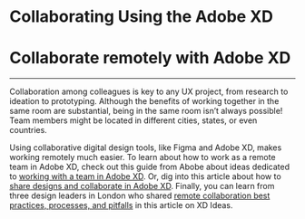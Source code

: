 # Collaborating Using the Adobe XD

# Collaborate remotely with Adobe XD

---

Collaboration among colleagues is key to any UX project, from research to ideation to prototyping. Although the benefits of working together in the same room are substantial, being in the same room isn’t always possible! Team members might be located in different cities, states, or even countries.

Using collaborative digital design tools, like Figma and Adobe XD, makes working remotely much easier. To learn about how to work as a remote team in Adobe XD, check out this guide from Abobe about ideas dedicated to [working with a team in Adobe XD](https://letsxd.com/guides/working-with-teams). Or, dig into this article about how to [share designs and collaborate in Adobe XD](https://adobe.com/products/xd/learn/collaborate/stakeholder-review/collaborate-with-teams.html). Finally, you can learn from three design leaders in London who shared [remote collaboration best practices, processes, and pitfalls](https://xd.adobe.com/ideas/perspectives/leadership-insights/better-design-collaboration-remote-teams/) in this article on XD Ideas.
